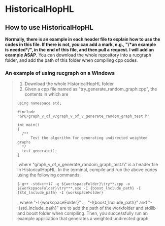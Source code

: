 # HistoricalHopHL
## How to use HistoricalHopHL
<b>Normally, there is an example in each header file to explain how to use the codes in this file. If there is not, you can add a mark, e.g., "/\*an example is needed\*/", in the end of this file, and then pull a request. I will add an example ASAP.</b>
You can download the whole repository into a rucgraph folder, and add the path of this folder when compiling cpp codes.
### An example of using rucgraph on a Windows
> 1. Download the whole HistoricalHopHL folder
> 2. Given a cpp file named as "try_generate_random_graph.cpp", the contents in which are
> ```
> using namespace std;
> 
> #include "GPU/graph_v_of_v/graph_v_of_v_generate_random_graph_test.h"
> 
> int main()
> {
> 	/**
> 		Test the algorithm for generating undirected weighted graphs
>	*/
> 	test_generate();
> }
> ```
> ,where "graph_v_of_v_generate_random_graph_test.h" is a header file in HistoricalHopHL. In the terminal, compile and run the above codes using the following commands:
> ```
> $ g++ -std=c++17 -g ${workspaceFolder}\try**.cpp -o ${workspaceFolder}\try***.exe -I {boost_lnclude_path} -I {std_lnclude_path} -I {workspaceFolder}
> ```
> , where "-I {workspaceFolder}" 、 "-I{boost_lnclude_path}" and  "-I{std_lnclude_path}" are to add the path of the workfolder and stdlib and boost folder when compiling. Then, you successfully run an example application that generates a weighted undirected graph.